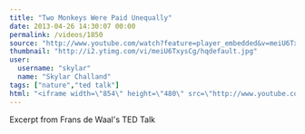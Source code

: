 ```yaml
---
title: "Two Monkeys Were Paid Unequally"
date: 2013-04-26 14:30:07 00:00
permalink: /videos/1850
source: "http://www.youtube.com/watch?feature=player_embedded&v=meiU6TxysCg"
thumbnail: "http://i2.ytimg.com/vi/meiU6TxysCg/hqdefault.jpg"
user:
  username: "skylar"
  name: "Skylar Challand"
tags: ["nature","ted talk"]
html: "<iframe width=\"854\" height=\"480\" src=\"http://www.youtube.com/embed/meiU6TxysCg?wmode=transparent&feature=oembed\" frameborder=\"0\" allowfullscreen></iframe>"
---
```


Excerpt from Frans de Waal's TED Talk